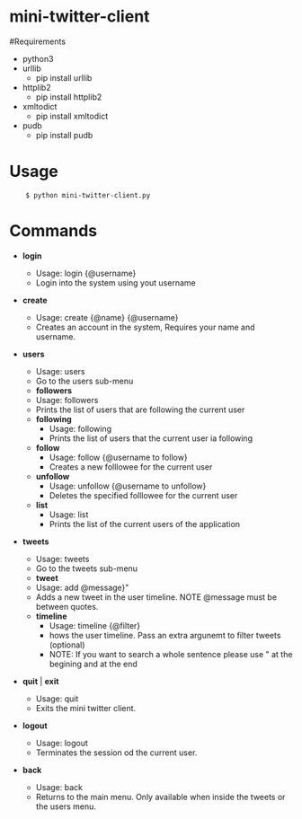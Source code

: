 mini-twitter-client
===================

#Requirements
* python3
* urllib
	+ pip install urllib
* httplib2
	+ pip install httplib2
* xmltodict
 	+ pip install xmltodict
* pudb
	+ pip install pudb
	
# Usage
```
    $ python mini-twitter-client.py
```

# Commands

* **login**
	- Usage: login {@username}
	- Login into the system using yout username
* **create**
	- Usage: create {@name} {@username}
	- Creates an account in the system, Requires your name and username.
* **users**
	+ Usage: users
	+ Go to the users sub-menu
	* **followers**
  	* Usage: followers
  	* Prints the list of users that are following the current user
  * **following**
  	* Usage: following
  	* Prints the list of users that the current user ia following
  * **follow**
  	* Usage: follow {@username to follow}
  	* Creates a new folllowee for the current user
  * **unfollow**
  	* Usage: unfollow {@username to unfollow}
  	* Deletes the specified folllowee for the current user
  * **list**
  	* Usage: list
  	* Prints the list of the current users of the application
	
* **tweets**
	+ Usage: tweets
	+ Go to the tweets sub-menu
	* **tweet**
  	* Usage: add @message}"
  	* Adds a new tweet in the user timeline. NOTE @message must be between quotes.
  * **timeline**
  	* Usage: timeline {@filter}
  	* hows the user timeline. Pass an extra argunemt to filter tweets (optional)
  	* NOTE: If you want to search a whole sentence please use " at the begining and at the end

* **quit** | **exit** 
	- Usage: quit
	- Exits the mini twitter client.
* **logout**
	- Usage: logout
	- Terminates the session od the current user.
* **back**
	- Usage: back
	- Returns to the main menu. Only available when inside the tweets or the users menu.

